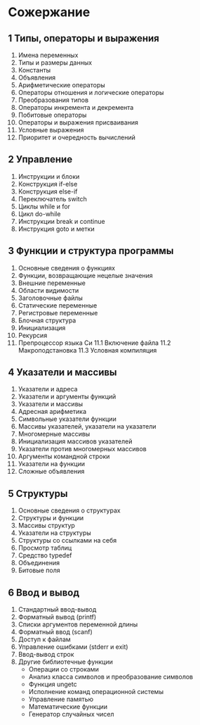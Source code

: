# Сожержание

## 1 Типы, операторы и выражения
1. Имена переменных
2. Типы и размеры данных
3. Константы
4. Объявления
5. Арифметические операторы
6. Операторы отношения и логические операторы
7. Преобразования типов
8. Операторы инкремента и декремента
9. Побитовые операторы
10. Операторы и выражения присваивания
11. Условные выражения
12. Приоритет и очередность вычислений



## 2 Управление
1. Инструкции и блоки
2. Конструкция if-else
3. Конструкция else-if
4. Переключатель switch
5. Циклы while и for
6. Цикл do-while
7. Инструкции break и continue
8. Инструкция goto и метки



## 3 Функции и структура программы
1. Основные сведения о функциях
2. Функции, возвращающие нецелые значения
3. Внешние переменные
4. Области видимости
5. Заголовочные файлы
6. Статические переменные
7. Регистровые переменные
8. Блочная структура
9. Инициализация
10. Рекурсия
11. Препроцессор языка Си
11.1 Включение файла
11.2 Макроподстановка
11.3 Условная компиляция



## 4 Указатели и массивы
1. Указатели и адреса
2. Указатели и аргументы функций
3. Указатели и массивы
4. Адресная арифметика
5. Символьные указатели функции
6. Массивы указателей, указатели на указатели
7. Многомерные массивы
8. Инициализация массивов указателей
9. Указатели против многомерных массивов
10. Аргументы командной строки
11. Указатели на функции
12. Сложные объявления



## 5 Структуры
1. Основные сведения о структурах
2. Структуры и функции
3. Массивы структур
4. Указатели на структуры
5. Структуры со ссылками на себя
6. Просмотр таблиц
7. Средство typedef
8. Объединения
9. Битовые поля



## 6 Ввод и вывод
1. Стандартный ввод-вывод
2. Форматный вывод (printf)
3. Списки аргументов переменной длины
4. Форматный ввод (scanf)
5. Доступ к файлам
6. Управление ошибками (stderr и exit)
7. Ввод-вывод строк
8. Другие библиотечные функции
    * Операции со строками
    * Анализ класса символов и преобразование символов
    * Функция ungetc
    * Исполнение команд операционной системы
    * Управление памятью
    * Математические функции
    * Генератор случайных чисел